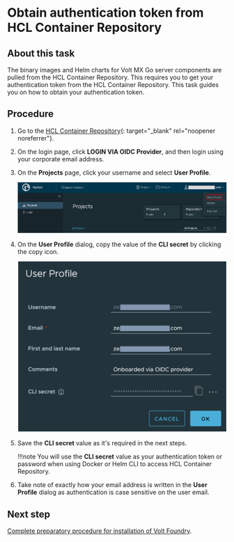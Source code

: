 # Obtain authentication token from HCL Container Repository

## About this task

The binary images and Helm charts for Volt MX Go server components are pulled from the HCL Container Repository. This requires you to get your authentication token from the HCL Container Repository. This task guides you on how to obtain your authentication token.

## Procedure

1. Go to the [HCL Container Repository](https://hclcr.io "Link opens a new tab"){: target="_blank" rel="noopener noreferrer"}.

2. On the login page, click **LOGIN VIA OIDC Provider**, and then login using your corporate email address.
3. On the **Projects** page, click your username and select **User Profile**.

    ![search project](../../assets/images/tutorials/harborproject.png)

4. On the **User Profile** dialog, copy the value of the **CLI secret** by clicking the copy icon.

    ![user profile dialog](../../assets/images/tutorials/userprofile.png)

5. Save the **CLI secret** value as it's required in the next steps.

    !!!note
        You will use the **CLI secret** value as your authentication token or password when using Docker or Helm CLI to access HCL Container Repository.

6. Take note of exactly how your email address is written in the **User Profile** dialog as authentication is case sensitive on the user email.

## Next step

[Complete preparatory procedure for installation of Volt Foundry](prereqs/index.md).